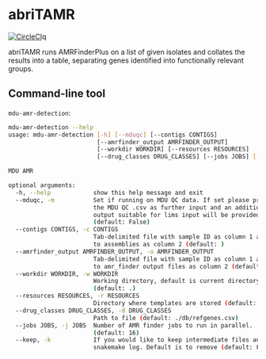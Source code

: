 # abriTAMR

[![CircleCI](https://circleci.com/gh/MDU-PHL/abritamr.svg?style=svg&circle-token=a54d59b013a30a507621695e738f0a72e47d6969)](https://circleci.com/gh/MDU-PHL/abritamr)q

abriTAMR runs AMRFinderPlus on a list of given isolates and collates the results into a table, separating genes identified into functionally relevant groups.


## Command-line tool

`mdu-amr-detection`:

```bash
mdu-amr-detection --help
usage: mdu-amr-detection [-h] [--mduqc] [--contigs CONTIGS]
                         [--amrfinder_output AMRFINDER_OUTPUT]
                         [--workdir WORKDIR] [--resources RESOURCES]
                         [--drug_classes DRUG_CLASSES] [--jobs JOBS] [--keep]

MDU AMR

optional arguments:
  -h, --help            show this help message and exit
  --mduqc, -m           Set if running on MDU QC data. If set please provide
                        the MDU QC .csv as further input and an additional
                        output suitable for lims input will be provided.
                        (default: False)
  --contigs CONTIGS, -c CONTIGS
                        Tab-delimited file with sample ID as column 1 and path
                        to assemblies as column 2 (default: )
  --amrfinder_output AMRFINDER_OUTPUT, -o AMRFINDER_OUTPUT
                        Tab-delimited file with sample ID as column 1 and path
                        to amr_finder output files as column 2 (default: )
  --workdir WORKDIR, -w WORKDIR
                        Working directory, default is current directory
                        (default: .)
  --resources RESOURCES, -r RESOURCES
                        Directory where templates are stored (default: .)
  --drug_classes DRUG_CLASSES, -d DRUG_CLASSES
                        Path to file (default: ./db/refgenes.csv)
  --jobs JOBS, -j JOBS  Number of AMR finder jobs to run in parallel.
                        (default: 16)
  --keep, -k            If you would like to keep intermediate files and
                        snakemake log. Default is to remove (default: False)
```